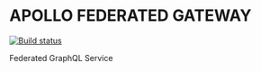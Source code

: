 # APOLLO FEDERATED GATEWAY
[![Build status](https://badge.buildkite.com/05559110df51e5f77d2948021525cedb58acb90b499ab3eaa9.svg)](https://buildkite.com/jordanyong/apollo-federated-gateway)

Federated GraphQL Service